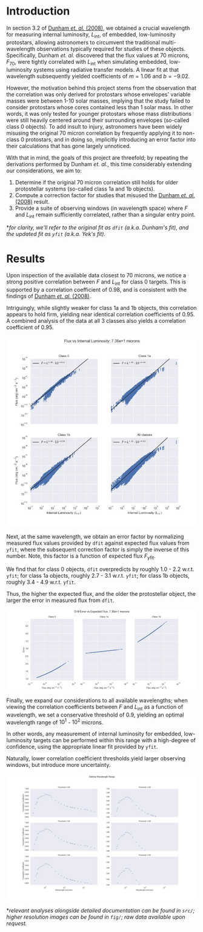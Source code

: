 # Introduction

In section 3.2 of [Dunham _et. al._ (2008)](https://ui.adsabs.harvard.edu/abs/2008ApJS..179..249D/abstract), we obtained a crucial wavelength for measuring internal luminosity, $L_\text{int}$, of embedded, low-luminosity protostars, allowing astronomers to circumvent the traditional multi-wavelength observations typically required for studies of these objects. Specifically, Dunham _et. al._ discovered that the flux values at 70 microns, $F_{70}$, were tightly correlated with $L_\text{int}$ when simulating embedded, low-luminosity systems using radiative transfer models. A linear fit at that wavelength subsequently yielded coefficients of $m=1.06$ and $b=-9.02$.

However, the motivation behind this project stems from the observation that the correlation was only derived for protostars whose envelopes' variable masses were between 1-10 solar masses, implying that the study failed to consider protostars whose cores contained less than 1 solar mass. In other words, it was only tested for younger protostars whose mass distributions were still heavily centered around their surrounding envelopes (so-called class 0 objects). To add insult to injury, astronomers have been widely misusing the original 70 micron correlation by frequently applying it to non-class 0 protostars, and in doing so, implicitly introducing an error factor into their calculations that has gone largely unnoticed.

With that in mind, the goals of this project are threefold; by repeating the derivations performed by Dunham _et. al._, this time considerably extending our considerations, we aim to:
1. Determine if the original 70 micron correlation still holds for older protostellar systems (so-called class 1a and 1b objects).
2. Compute a correction factor for studies that misused the [Dunham _et. al._ (2008)](https://ui.adsabs.harvard.edu/abs/2008ApJS..179..249D/abstract) result.
3. Provide a suite of observing windows (in wavelength space) where $F$ and $L_\text{int}$ remain sufficiently correlated, rather than a singular entry point.

*_for clarity, we'll refer to the original fit as `dfit` (a.k.a. Dunham's fit), and the updated fit as `yfit` (a.k.a. Yek's fit)._

# Results
Upon inspection of the available data closest to 70 microns, we notice a strong positive correlation between $F$ and $L_\text{int}$ for class 0 targets. This is supported by a correlation coefficient of 0.98, and is consistent with the findings of [Dunham _et. al._ (2008)](https://ui.adsabs.harvard.edu/abs/2008ApJS..179..249D/abstract). 

Intriguingly, while slightly weaker for class 1a and 1b objects, this correlation appears to hold firm, yielding near identical correlation coefficients of 0.95. A combined analysis of the data at all 3 classes also yields a correlation coefficient of 0.95.

![](src/images/flux_vs_lint_7.36e+1.jpg)

Next, at the same wavelength, we obtain an error factor by normalizing measured flux values provided by `dfit` against expected flux values from `yfit`, where the subsequent correction factor is simply the inverse of this number. Note, this factor is a function of expected flux $F_\text{yfit}$. 

We find that for class 0 objects, `dfit` overpredicts by roughly 1.0 - 2.2 w.r.t. `yfit`; for class 1a objects, roughly 2.7 - 3.1 w.r.t. `yfit`; for class 1b objects, roughly 3.4 - 4.9 w.r.t. `yfit`. 

Thus, the higher the expected flux, and the older the protostellar object, the larger the error in measured flux from `dfit`.

![](src/images/d-fit_error.jpg)

Finally, we expand our considerations to all available wavelengths; when viewing the correlation coefficients between $F$ and $L_\text{int}$ as a function of wavelength, we set a conservative threshold of 0.9, yielding an optimal wavelength range of $10^1$ - $10^2$ microns. 

In other words, any measurement of internal luminosity for embedded, low-luminosity targets can be performed within this range with a high-degree of confidence, using the appropriate linear fit provided by `yfit`.

Naturally, lower correlation coefficient thresholds yield larger observing windows, but introduce more uncertainty.

![](src/images/optimal_wavelength_range.jpg)

*_relevant analyses alongside detailed documentation can be found in `src/`; higher resolution images can be found in `fig/`; raw data available upon request._
